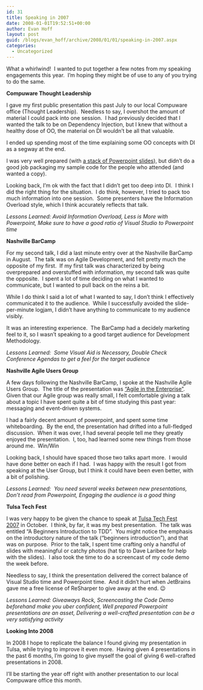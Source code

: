 ```yaml
---
id: 31
title: Speaking in 2007
date: 2008-01-01T19:52:51+00:00
author: Evan Hoff
layout: post
guid: /blogs/evan_hoff/archive/2008/01/01/speaking-in-2007.aspx
categories:
  - Uncategorized
---
```

What a whirlwind!&nbsp; I wanted to put together a few notes from my speaking engagements this year.&nbsp; I&#8217;m hoping they might be of use to any of you trying to do the same.

**Compuware Thought Leadership** 

I gave my first&nbsp;public presentation&nbsp;this past July&nbsp;to our local Compuware office (Thought Leadership).&nbsp; Needless to say, I overshot the amount of material I could pack into one session.&nbsp; I had previously decided that I wanted the talk to be on Dependency Injection, but I knew that without a healthy dose of OO, the material on DI wouldn&#8217;t be all that valuable.

I ended up spending most of the time explaining some OO concepts&nbsp;with DI as a segway at the end.

I was very well prepared (with <a href="http://www.evanhoff.com/downloads/thoughtleadership.zip" target="_blank">a stack of Powerpoint slides</a>), but didn&#8217;t do a good job packaging my sample code for the people who attended (and wanted a copy).

Looking back, I&#8217;m ok with the fact that I didn&#8217;t get too deep into DI.&nbsp; I think I did the right thing for the situation.&nbsp; I do think, however, I tried to pack too much information into one session.&nbsp; Some presenters have the Information Overload style, which I think accurately reflects that talk.

_Lessons Learned:&nbsp;Avoid Information Overload, Less is More with Powerpoint, Make sure to have a good ratio of Visual Studio to Powerpoint time_

**Nashville BarCamp**

For my second talk, I did a last minute entry over at the Nashville BarCamp in August.&nbsp; The talk was on Agile Development, and felt pretty much the opposite of my first.&nbsp; If my first talk was characterized by being overprepared and overstuffed with information, my second talk was quite the opposite.&nbsp; I spent a lot of time deciding on what I wanted to communicate, but I wanted to pull back on the reins a bit.&nbsp; 

While I do think I said a lot of what I wanted to say, I don&#8217;t think I effectively communicated it to the audience.&nbsp; While I successfully avoided the slide-per-minute logjam, I didn&#8217;t have anything to communicate to my audience visibly.

It was an interesting experience.&nbsp; The BarCamp had a decidely marketing feel to it, so I&nbsp;wasn&#8217;t speaking to a good target audience for Development Methodology.

_Lessons Learned:&nbsp; Some Visual Aid is Necessary, Double Check Conference Agendas to get a feel for the target audience_

**Nashville Agile Users Group**

A few days&nbsp;following the Nashville BarCamp, I spoke at the Nashville Agile Users Group.&nbsp; The title of the presentation was <a href="http://www.evanhoff.com/archive/2007/07/27/42.aspx" target="_blank">&#8220;Agile in the Enterprise&#8221;</a>.&nbsp; Given that our Agile group was really small, I felt comfortable giving a talk about a topic I have spent&nbsp;quite a bit of time studying this past year: messaging and event-driven systems.

I had a fairly decent amount of powerpoint, and spent some time whiteboarding.&nbsp;&nbsp;By the end, the presentation had drifted into a full-fledged discussion.&nbsp; When it was over, I had several people tell me they greatly enjoyed the presentation.&nbsp; I, too, had learned some new things from those around me.&nbsp; Win/Win

Looking back, I should have spaced those two talks apart more.&nbsp; I would have done better on each if I had.&nbsp; I was happy with the result I got from speaking at the User Group, but I think it could have been even better, with a bit of polishing.

_Lessons Learned:&nbsp; You need several weeks between new presentations,&nbsp; Don&#8217;t read from Powerpoint, Engaging the audience is a good thing_

**Tulsa Tech Fest**

I was very happy to be given the chance to speak at <a href="http://www.tulsatechfest.com/" target="_blank">Tulsa Tech Fest 2007</a>&nbsp;in October.&nbsp; I think, by far, it was my best presentation.&nbsp; The talk was entitled &#8220;A Beginners Introduction to TDD&#8221;.&nbsp; You might notice the emphasis on the introductory nature of the talk (&#8220;beginners introduction&#8221;), and that was on purpose.&nbsp; Prior to the talk, I spent time crafting only a handful of slides with meaningful or catchy photos (hat tip to Dave Laribee for help with the slides).&nbsp; I also took the time to do a screencast of my code demo the week before.

Needless to say, I think the presentation delivered the correct balance of Visual Studio time and Powerpoint time.&nbsp; And it didn&#8217;t hurt when JetBrains gave&nbsp;me a free license of ReSharper to give away at the end. 😉

_Lessons Learned: Giveaways Rock, Screencasting the Code Demo beforehand make you uber confident, Well prepared Powerpoint presentations are an asset, Delivering&nbsp;a well-crafted presentation can be a very satisfying activity_

**Looking Into 2008**

In 2008 I hope to replicate the balance I found giving my presentation in Tulsa, while trying to improve it even more.&nbsp; Having given 4 presentations in the past 6 months, I&#8217;m going to give myself the goal of giving 6&nbsp;well-crafted presentations in 2008.&nbsp; 

I&#8217;ll be starting the year off right with another presentation to our local Compuware office this month.
